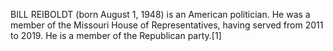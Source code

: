 BILL REIBOLDT (born August 1, 1948) is an American politician. He was a member of the Missouri House of Representatives, having served from 2011 to 2019. He is a member of the Republican party.[1]
